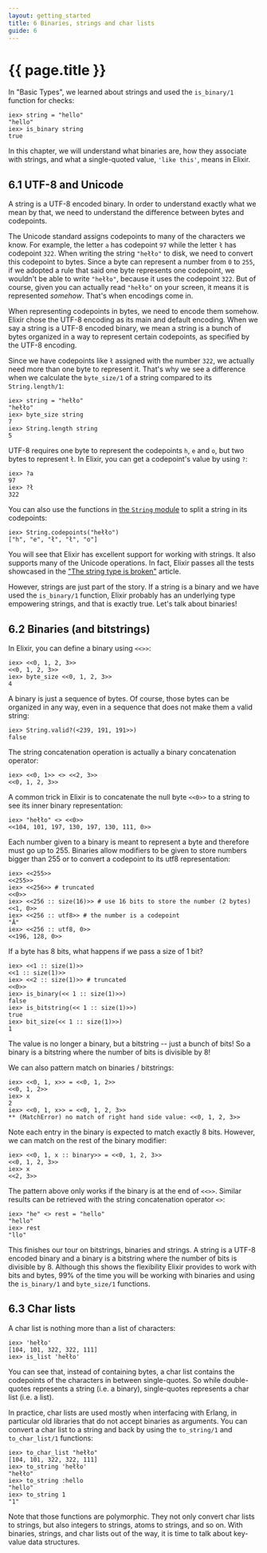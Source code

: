 ```yaml
---
layout: getting_started
title: 6 Binaries, strings and char lists
guide: 6
---
```


# {{ page.title }}

In "Basic Types", we learned about strings and used the `is_binary/1` function for checks:

```iex
iex> string = "hello"
"hello"
iex> is_binary string
true
```

In this chapter, we will understand what binaries are, how they associate with strings, and what a single-quoted value, `'like this'`, means in Elixir.

## 6.1 UTF-8 and Unicode

A string is a UTF-8 encoded binary. In order to understand exactly what we mean by that, we need to understand the difference between bytes and codepoints.

The Unicode standard assigns codepoints to many of the characters we know. For example, the letter `a` has codepoint `97` while the letter `ł` has codepoint `322`. When writing the string `"hełło"` to disk, we need to convert this codepoint to bytes. Since a byte can represent a number from `0` to `255`, if we adopted a rule that said one byte represents one codepoint, we wouldn't be able to write `"hełło"`, because it uses the codepoint `322`. But of course, given you can actually read `"hełło"` on your screen, it means it is represented *somehow*. That's when encodings come in.

When representing codepoints in bytes, we need to encode them somehow. Elixir chose the UTF-8 encoding as its main and default encoding. When we say a string is a UTF-8 encoded binary, we mean a string is a bunch of bytes organized in a way to represent certain codepoints, as specified by the UTF-8 encoding.

Since we have codepoints like `ł` assigned with the number `322`, we actually need more than one byte to represent it. That's why we see a difference when we calculate the `byte_size/1` of a string compared to its `String.length/1`:

```iex
iex> string = "hełło"
"hełło"
iex> byte_size string
7
iex> String.length string
5
```

UTF-8 requires one byte to represent the codepoints `h`, `e` and `o`, but two bytes to represent `ł`. In Elixir, you can get a codepoint's value by using `?`:

```iex
iex> ?a
97
iex> ?ł
322
```

You can also use the functions in [the `String` module](/docs/stable/String.html) to split a string in its codepoints:

```iex
iex> String.codepoints("hełło")
["h", "e", "ł", "ł", "o"]
```

You will see that Elixir has excellent support for working with strings. It also supports many of the Unicode operations. In fact, Elixir passes all the tests showcased in the ["The string type is broken"](http://mortoray.com/2013/11/27/the-string-type-is-broken/) article.

However, strings are just part of the story. If a string is a binary and we have used the `is_binary/1` function, Elixir probably has an underlying type empowering strings, and that is exactly true. Let's talk about binaries!

## 6.2 Binaries (and bitstrings)

In Elixir, you can define a binary using `<<>>`:

```iex
iex> <<0, 1, 2, 3>>
<<0, 1, 2, 3>>
iex> byte_size <<0, 1, 2, 3>>
4
```

A binary is just a sequence of bytes. Of course, those bytes can be organized in any way, even in a sequence that does not make them a valid string:

```iex
iex> String.valid?(<239, 191, 191>>)
false
```

The string concatenation operation is actually a binary concatenation operator:

```iex
iex> <<0, 1>> <> <<2, 3>>
<<0, 1, 2, 3>>
```

A common trick in Elixir is to concatenate the null byte `<<0>>` to a string to see its inner binary representation:

```iex
iex> "hełło" <> <<0>>
<<104, 101, 197, 130, 197, 130, 111, 0>>
```

Each number given to a binary is meant to represent a byte and therefore must go up to 255. Binaries allow modifiers to be given to store numbers bigger than 255 or to convert a codepoint to its utf8 representation:

```iex
iex> <<255>>
<<255>>
iex> <<256>> # truncated
<<0>>
iex> <<256 :: size(16)>> # use 16 bits to store the number (2 bytes)
<<1, 0>>
iex> <<256 :: utf8>> # the number is a codepoint
"Ā"
iex> <<256 :: utf8, 0>>
<<196, 128, 0>>
```

If a byte has 8 bits, what happens if we pass a size of 1 bit?

```iex
iex> <<1 :: size(1)>>
<<1 :: size(1)>>
iex> <<2 :: size(1)>> # truncated
<<0>>
iex> is_binary(<< 1 :: size(1)>>)
false
iex> is_bitstring(<< 1 :: size(1)>>)
true
iex> bit_size(<< 1 :: size(1)>>)
1
```

The value is no longer a binary, but a bitstring -- just a bunch of bits! So a binary is a bitstring where the number of bits is divisible by 8!

We can also pattern match on binaries / bitstrings:

```iex
iex> <<0, 1, x>> = <<0, 1, 2>>
<<0, 1, 2>>
iex> x
2
iex> <<0, 1, x>> = <<0, 1, 2, 3>>
** (MatchError) no match of right hand side value: <<0, 1, 2, 3>>
```

Note each entry in the binary is expected to match exactly 8 bits. However, we can match on the rest of the binary modifier:

```iex
iex> <<0, 1, x :: binary>> = <<0, 1, 2, 3>>
<<0, 1, 2, 3>>
iex> x
<<2, 3>>
```

The pattern above only works if the binary is at the end of `<<>>`. Similar results can be retrieved with the string concatenation operator `<>`:

```iex
iex> "he" <> rest = "hello"
"hello"
iex> rest
"llo"
```

This finishes our tour on bitstrings, binaries and strings. A string is a UTF-8 encoded binary and a binary is a bitstring where the number of bits is divisible by 8. Although this shows the flexibility Elixir provides to work with bits and bytes, 99% of the time you will be working with binaries and using the `is_binary/1` and `byte_size/1` functions.

## 6.3 Char lists

A char list is nothing more than a list of characters:

```iex
iex> 'hełło'
[104, 101, 322, 322, 111]
iex> is_list 'hełło'
```

You can see that, instead of containing bytes, a char list contains the codepoints of the characters in between single-quotes. So while double-quotes represents a string (i.e. a binary), single-quotes represents a char list (i.e. a list).

In practice, char lists are used mostly when interfacing with Erlang, in particular old libraries that do not accept binaries as arguments. You can convert a char list to a string and back by using the `to_string/1` and `to_char_list/1` functions:

```iex
iex> to_char_list "hełło"
[104, 101, 322, 322, 111]
iex> to_string 'hełło'
"hełło"
iex> to_string :hello
"hello"
iex> to_string 1
"1"
```

Note that those functions are polymorphic. They not only convert char lists to strings, but also integers to strings, atoms to strings, and so on. With binaries, strings, and char lists out of the way, it is time to talk about key-value data structures.
